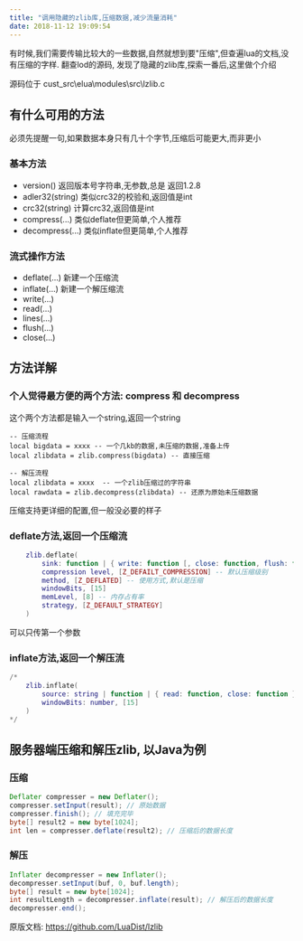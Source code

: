 ```yaml
---
title: "调用隐藏的zlib库,压缩数据,减少流量消耗"
date: 2018-11-12 19:09:54
---
```


有时候,我们需要传输比较大的一些数据,自然就想到要"压缩",但查遍lua的文档,没有压缩的字样. 翻查lod的源码, 发现了隐藏的zlib库,探索一番后,这里做个介绍

源码位于 cust_src\elua\modules\src\lzlib.c

## 有什么可用的方法

必须先提醒一句,如果数据本身只有几十个字节,压缩后可能更大,而非更小

### 基本方法

* version() 返回版本号字符串,无参数,总是 返回1.2.8
* adler32(string) 类似crc32的校验和,返回值是int
* crc32(string) 计算crc32,返回值是int
* compress(...) 类似deflate但更简单,个人推荐
* decompress(...) 类似inflate但更简单,个人推荐

### 流式操作方法

* deflate(...) 新建一个压缩流
* inflate(...) 新建一个解压缩流
* write(...)
* read(...)
* lines(...)
* flush(...)
* close(...)

## 方法详解

### 个人觉得最方便的两个方法: compress 和 decompress

这个两个方法都是输入一个string,返回一个string

```
-- 压缩流程
local bigdata = xxxx -- 一个几kb的数据,未压缩的数据,准备上传
local zlibdata = zlib.compress(bigdata) -- 直接压缩

-- 解压流程
local zlibdata = xxxx  -- 一个zlib压缩过的字符串
local rawdata = zlib.decompress(zlibdata) -- 还原为原始未压缩数据
```

压缩支持更详细的配置,但一般没必要的样子

### deflate方法,返回一个压缩流

```lua
    zlib.deflate(
        sink: function | { write: function [, close: function, flush: function] }, -- 输入输出流
        compression level, [Z_DEFAILT_COMPRESSION] -- 默认压缩级别
        method, [Z_DEFLATED] -- 使用方式,默认是压缩
        windowBits, [15]
        memLevel, [8] -- 内存占有率
        strategy, [Z_DEFAULT_STRATEGY]
    )
```

可以只传第一个参数

### inflate方法,返回一个解压流

```lua
/*
    zlib.inflate(
        source: string | function | { read: function, close: function },
        windowBits: number, [15]
    )
*/
```

## 服务器端压缩和解压zlib, 以Java为例

### 压缩

```java
Deflater compresser = new Deflater();
compresser.setInput(result); // 原始数据
compresser.finish(); // 填充完毕
byte[] result2 = new byte[1024];
int len = compresser.deflate(result2); // 压缩后的数据长度
```

### 解压

```java
Inflater decompresser = new Inflater();
decompresser.setInput(buf, 0, buf.length);
byte[] result = new byte[1024];
int resultLength = decompresser.inflate(result); // 解压后的数据长度
decompresser.end();
```

原版文档: https://github.com/LuaDist/lzlib
